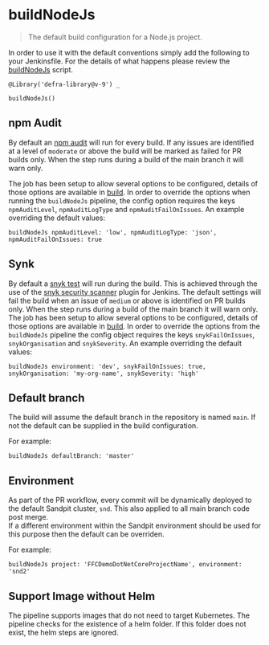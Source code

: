 # buildNodeJs

> The default build configuration for a Node.js project.

In order to use it with the default conventions simply add the following to
your Jenkinsfile.
For the details of what happens please review the
[buildNodeJs](buildNodeJs.groovy) script.

```
@Library('defra-library@v-9') _

buildNodeJs()
```

## npm Audit

By default an [npm audit](https://docs.npmjs.com/cli/audit) will run for every
build. If any issues are identified at a level of `moderate` or above the build
will be marked as failed for PR builds only. When the step runs during a build
of the main branch it will warn only.

The job has been setup to allow several options to be configured, details of
those options are available in [build](build.md). In order to override the
options when running the `buildNodeJs` pipeline, the config option requires the
keys `npmAuditLevel`, `npmAuditLogType` and `npmAuditFailOnIssues`.
An example overriding the default values:

```
buildNodeJs npmAuditLevel: 'low', npmAuditLogType: 'json', npmAuditFailOnIssues: true
```

## Synk

By default a
[snyk test](https://support.snyk.io/hc/en-us/articles/360003812578#UUID-c88e66cf-431c-9ab1-d388-a8f82991c6e0)
will run during the build. This is achieved through the use of the
[snyk security scanner](https://plugins.jenkins.io/snyk-security-scanner/)
plugin for Jenkins.
The default settings will fail the build when an issue of `medium` or above is
identified on PR builds only. When the step runs during a build of the main
branch it will warn only.
The job has been setup to allow several options to be configured, details of
those options are available in [build](build.md). In order to override the
options from the `buildNodeJs` pipeline the config object requires the keys
`snykFailOnIssues`, `snykOrganisation` and `snykSeverity`.
An example overriding the default values:

```
buildNodeJs environment: 'dev', snykFailOnIssues: true, snykOrganisation: 'my-org-name', snykSeverity: 'high'
```

## Default branch
The build will assume the default branch in the repository is named `main`.  If not the default can be supplied in the build configuration.

For example:

```
buildNodeJs defaultBranch: 'master'
```

## Environment

As part of the PR workflow, every commit will be dynamically deployed to the default Sandpit cluster, `snd`.  This also applied to all main branch code post merge.  
If a different environment within the Sandpit environment should be used for this purpose then the default can be overriden.

For example:

```
buildNodeJs project: 'FFCDemoDotNetCoreProjectName', environment: 'snd2'
```

## Support Image without Helm

The pipeline supports images that do not need to target Kubernetes. The pipeline checks for the existence of a helm folder. If this folder does not exist, the helm steps are ignored.
